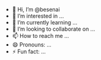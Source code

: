 - 👋 Hi, I’m @besenai
- 👀 I’m interested in ...
- 🌱 I’m currently learning ...
- 💞️ I’m looking to collaborate on ...
- 📫 How to reach me ...
- 😄 Pronouns: ...
- ⚡ Fun fact: ...

<!---
besenai/besenai is a ✨ special ✨ repository because its `README.md` (this file) appears on your GitHub profile.
You can click the Preview link to take a look at your changes.
--->
